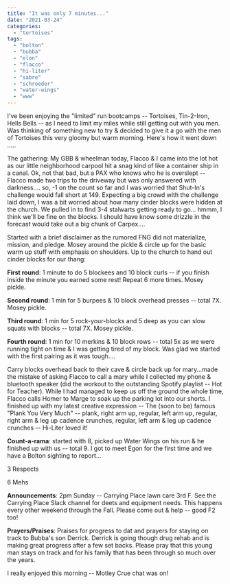 ```yaml
---
title: "It was only 7 minutes..."
date: "2021-03-24"
categories: 
  - "tortoises"
tags: 
  - "bolton"
  - "bubba"
  - "elon"
  - "flacco"
  - "hi-liter"
  - "sabre"
  - "schroeder"
  - "water-wings"
  - "www"
---
```


I've been enjoying the "limited" run bootcamps -- Tortoises, Tin-2-Iron, Hells Bells -- as I need to limit my miles while still getting out with you men. Was thinking of something new to try & decided to give it a go with the men of Tortoises this very gloomy but warm morning. Here's how it went down .....

The gathering: My GBB & wheelman today, Flacco & I came into the lot hot as our little neighborhood carpool hit a snag kind of like a container ship in a canal. Ok, not that bad, but a PAX who knows who he is overslept -- Flacco made two trips to the driveway but was only answered with darkness.... so, -1 on the count so far and I was worried that Shut-In's challenge would fall short at 149. Expecting a big crowd with the challenge laid down, I was a bit worried about how many cinder blocks were hidden at the church. We pulled in to find 3-4 stalwarts getting ready to go... hmmm, I think we'll be fine on the blocks. I should have know some drizzle in the forecast would take out a big chunk of Carpex....

Started with a brief disclaimer as the rumored FNG did not materialize, mission, and pledge. Mosey around the pickle & circle up for the basic warm up stuff with emphasis on shoulders. Up to the church to hand out cinder blocks for our thang:

**First round**: 1 minute to do 5 blockees and 10 block curls -- if you finish inside the minute you earned some rest! Repeat 6 more times. Mosey pickle.

**Second round**: 1 min for 5 burpees & 10 block overhead presses -- total 7X. Mosey pickle.

**Third round**: 1 min for 5 rock-your-blocks and 5 deep as you can slow squats with blocks -- total 7X. Mosey pickle.

**Fourth round**: 1 min for 10 merkins & 10 block rows -- total 5x as we were running tight on time & I was getting tired of my block. Was glad we started with the first pairing as it was tough....

Carry blocks overhead back to their cave & circle back up for mary...made the mistake of asking Flacco to call a mary while I collected my phone & bluetooth speaker (did the workout to the outstanding Spotify playlist -- Hot for Teacher). While I had managed to keep us off the ground the whole time, Flacco calls Homer to Marge to soak up the parking lot into our shorts. I finished up with my latest creative expression -- The (soon to be) famous "Plank You Very Much" -- plank, right arm up, regular, left arm up, regular, right arm & leg up cadence crunches, regular, left arm & leg up cadence crunches -- Hi-Liter loved it!

**Count-a-rama**: started with 8, picked up Water Wings on his run & he finished up with us -- total 9. I got to meet Egon for the first time and we have a Bolton sighting to report...

3 Respects

6 Mehs

**Announcements**: 2pm Sunday -- Carrying Place lawn care 3rd F. See the Carrying Place Slack channel for deets and equipment needs. This happens every other weekend through the Fall. Please come out & help -- good F2 too!

**Prayers/Praises**: Praises for progress to dat and prayers for staying on track to Bubba's son Derrick. Derrick is going though drug rehab and is making great progress after a few set backs. Please pray that this young man stays on track and for his family that has been through so much over the years.

I really enjoyed this morning -- Motley Crue chat was on!
